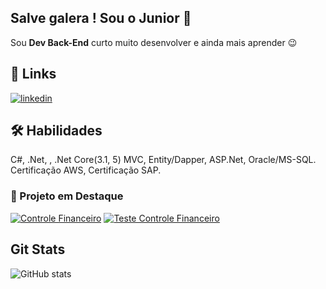 ## Salve galera ! Sou o Junior 👋 
Sou **Dev Back-End** curto muito desenvolver e ainda mais aprender 😉

## 🔗 Links

[![linkedin](https://img.shields.io/badge/linkedin-0A66C2?style=for-the-badge&logo=linkedin&logoColor=white)](https://www.linkedin.com/in/francisco-junior-veras/)

## 🛠 Habilidades

C#, .Net, , .Net Core(3.1, 5) MVC, Entity/Dapper, ASP.Net, 
Oracle/MS-SQL. Certificação AWS, Certificação SAP.

### 🚀 Projeto em Destaque

[![Controle Financeiro](https://github-readme-stats.vercel.app/api/pin/?username=Juniorveras&repo=ControleDeGastos&bg_color=000&border_radius=3&border_color=36123c&show_icons=true&icon_color=#00FF00&title_color=#00FF00&text_color=FFF)](https://github.com/Juniorveras/ControleDeGastos)
[![Teste Controle Financeiro](https://github-readme-stats.vercel.app/api/pin/?username=Juniorveras&repo=TestsControledeGastos&bg_color=000&border_radius=3&border_color=36123c&show_icons=true&icon_color=#00FF00&title_color=#00FF00&text_color=FFF)](https://github.com/Juniorveras/TestsControledeGastos)

## Git Stats

![GitHub stats](https://github-readme-stats-git-masterrstaa-rickstaa.vercel.app/api?username=Juniorveras&hide_title=true&show_icons=true&include_all_commits=false&count_private=true&line_height=25&hide=issues&bg_color=000&title_color=#00FF00&text_color=FFF&border_radius=3&border_color=36123c&icon_color=#00FF00&theme=jolly)
